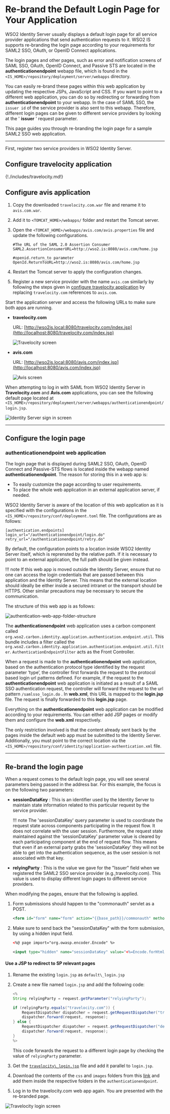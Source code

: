 # Re-brand the Default Login Page for Your Application

WSO2 Identity Server usually displays a default login page for all service provider applications that send authentication requests to it. WSO2 IS supports re-branding the login page according to your requirements for SAML2 SSO, OAuth, or OpenID Connect applications.

The login pages and other pages, such as error and notification screens of SAML SSO, OAuth, OpenID Connect, and Passive STS are located in the **authenticationendpoint** webapp file, which is found in the `<IS_HOME>/repository/deployment/server/webapps` directory.

You can easily re-brand these pages within this web application by updating the respective JSPs, JavaScript and CSS. If you want to point to a different web application, you can do so by redirecting or forwarding from **authenticationendpoint** to your webapp. In the case of SAML SSO, the `issuer id` of the service provider is also sent to this webapp.
Therefore, different login pages can be given to different service providers by looking at the ' **issuer** ' request parameter.

This page guides you through re-branding the login page for a sample SAML2 SSO web application.

---

First, register two service providers in WSO2 Identity Server.

## Configure travelocity application

{!./includes/travelocity.md!}


## Configure avis application

1. Copy the downloaded `travelocity.com.war` file and rename it to `avis.com.war`.

2. Add it to `<TOMCAT_HOME>/webapps/` folder and restart the Tomcat server.

3. Open the `<TOMCAT_HOME>/webapps/avis.com/avis.properties` file and update the following configurations.
    ```
    #The URL of the SAML 2.0 Assertion Consumer
    SAML2.AssertionConsumerURL=http://wso2.is:8080/avis.com/home.jsp
        
    #openid.return_to parameter
    OpenId.ReturnToURL=http://wso2.is:8080/avis.com/home.jsp
    ```

4. Restart the Tomcat server to apply the configuration changes.

5. Register a new service provider with the name `avis.com` similarly by following the steps given in [configure travelocity application](#register-a-service-provider) by replacing `travelocity.com` references to `avis.com`.

Start the application server and access the following URLs to make sure both apps are running.

- **travelocity.com**

    URL:
    [http://wso2is.local:8080/travelocity.com/index.jsp](http://localhost:8080/travelocity.com/index.jsp)

    ![Travelocity screen]({{base_path}}/assets/img/samples/travelocity-screen.png)

- **avis.com**

    URL:
    [http://wso2is.local:8080/avis.com/index.jsp](http://localhost:8080/avis.com/index.jsp)

    ![Avis screen]({{base_path}}/assets/img/samples/avis-screen.png) 

When attempting to log in with SAML from WSO2 Identity Server in **Travelocity.com** and **Avis.com** applications, you can see the following default page located at `<IS_HOME>/repository/deployment/server/webapps/authenticationendpoint/login.jsp`.
  
![Identity Server sign in screen]({{base_path}}/assets/img/samples/identity-server-sign-in-screen.png)

---

## Configure the login page

### authenticationendpoint web application

The login page that is displayed during SAML2 SSO, OAuth, OpenID Connect and Passive-STS flows is located inside the webapp named **authenticationendpoint**. The reason for storing this in a web app is:

- To easily customize the page according to user requirements.
- To place the whole web application in an external application server, if needed.

WSO2 Identity Server is aware of the location of this web application as it is specified with the configurations in the `<IS_HOME>/repository/conf/deployment.toml` file. The configurations are as follows:

```
[authentication.endpoints] 
login_url="/authenticationendpoint/login.do"
retry_url="/authenticationendpoint/retry.do" 
```

By default, the configuration points to a location inside WSO2 Identity Server itself, which is reprensted by the relative path. If it is necessary to point to an external application, the full path should be given instead.

!!! note
    If this web app is moved outside the Identity Server, ensure that no one can access the login credentials that are passed between this application and the Identity Server. This means that the external location should ideally be either inside a secured intranet or the transport should be HTTPS. Other similar precautions may be necessary to secure the communication.

The structure of this web app is as follows:

![authentication-web-app-folder-structure]({{base_path}}/assets/img/extend/authentication-web-app-folder-structure.png)

The **authenticationendpoint** web application uses a carbon component called `org.wso2.carbon.identity.application.authentication.endpoint.util`. This bundle includes a filter called the `org.wso2.carbon.identity.application.authentication.endpoint.util.filter`. `AuthenticationEndpointFilter` acts as the Front Controller.

When a request is made to the **authenticationendpoint** web application, based on the authentication protocol type identified by the request parameter ‘type’, the controller first forwards the request to the protocol based login url patterns defined.
For example, if the request to the **authenticationendpoint** web application is initiated as a result of a SAML SSO authentication request, the controller will forward the request to the url pattern `/samlsso_login.do` . In **web.xml**, this URL is mapped to the **login.jsp** file. The request is finally forwarded to this **login.jsp** page.

Everything on the **authenticationendpoint** web application can be modified according to your requirements. You can either add JSP pages or modify them and configure the **web.xml** respectively.

The only restriction involved is that the content already sent back by the pages inside the default web app must be submitted to the Identity Server. Additionally, you must point to the correct location via the `<IS_HOME>/repository/conf/identity/application-authentication.xml` file.

---

## Re-brand the login page

When a request comes to the default login page, you will see several parameters being passed in the address bar. For this example, the focus is on the following two parameters:

- **sessionDataKey** : This is an identifier used by the Identity Server to maintain state information related to this particular request by the service provider.

    !!! note
        The 'sessionDataKey' query parameter is used to coordinate the request state across components participating in the request flow. It does not correlate with the user session. Furthermore, the request state maintained against the 'sessionDataKey' parameter value is cleared by each participating component at the end of request flow. This means that even if an external party grabs the 'sessionDataKey' they will not be able to get into the authentication sequence, as the user session is not associated with that key.

 -   **relyingParty** : This is the value we gave for the "Issuer" field when we registered the SAML2 SSO service provider (e.g.,travelocity.com). This value is used to display different login pages to different service providers.

When modifying the pages, ensure that the following is applied.

1. Form submissions should happen to the "commonauth" servlet as a POST.

    ``` xml
    <form id="form" name="form" action="{{base_path}}/commonauth" method="POST"> 
    ```

2. Make sure to send back the "sessionDataKey" with the form submission, by using a hidden input field.

    ``` xml
    <%@ page import="org.owasp.encoder.Encode" %>

    <input type="hidden" name="sessionDataKey" value="<%=Encode.forHtmlAttribute(request.getParameter("sessionDataKey"))%>"/>
    ```

#### **Use a JSP to redirect to SP relevant pages**

1. Rename the existing `login.jsp` as `default\_login.jsp`
2. Create a new file named `login.jsp` and add the following code:

    ``` java
    <%  
    String relyingParty = request.getParameter("relyingParty");

    if (relyingParty.equals("travelocity.com")) {
        RequestDispatcher dispatcher = request.getRequestDispatcher("travelocity_login.jsp");
        dispatcher.forward(request, response);
    } else {
        RequestDispatcher dispatcher = request.getRequestDispatcher("default_login.jsp");
        dispatcher.forward(request, response);
    } 
    %>
    ```

    This code forwards the request to a different login page by checking the value of `relyingParty` parameter.

3. Get the [`travelocity\_login.jsp`](https://github.com/wso2/samples-is/blob/master/re-branding-the-default-login-page/authenticationendpoint/travelocity_login.jsp) file and add it parallel to `login.jsp`. 

4. Download the contents of the `css` and `images` folders from this [link](https://github.com/wso2/samples-is/tree/master/re-branding-the-default-login-page/authenticationendpoint) and add them inside the respective folders in the `authenticationendpoint`.

5. Log in to the travelocity.com web app again. You are presented with the re-branded page.

![Travelocity login screen]({{base_path}}/assets/img/samples/travelocity-login-screen.png)

